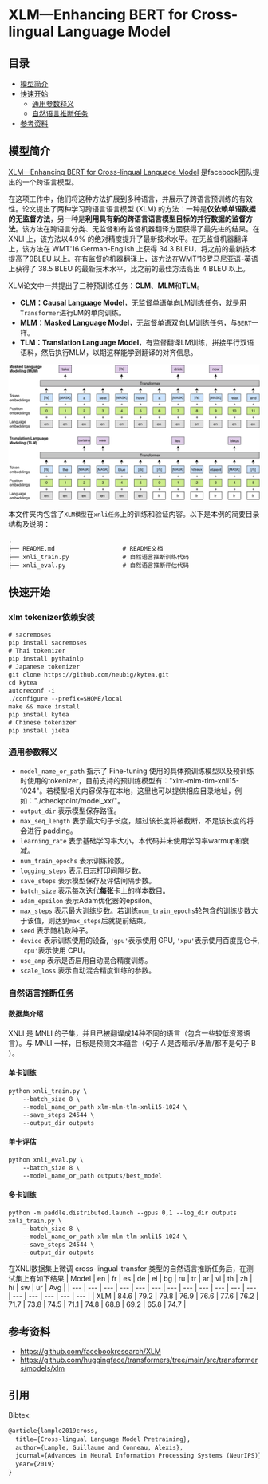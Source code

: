 # XLM—Enhancing BERT for Cross-lingual Language Model

## 目录
* [模型简介](#模型简介)
* [快速开始](#快速开始)
  * [通用参数释义](#通用参数释义)
  * [自然语言推断任务](#自然语言推断任务)
* [参考资料](#参考资料)

## 模型简介

[XLM—Enhancing BERT for Cross-lingual Language Model](https://arxiv.org/abs/1901.07291) 是facebook团队提出的一个跨语言模型。

在这项工作中，他们将这种方法扩展到多种语言，并展示了跨语言预训练的有效性。论文提出了两种学习跨语言语言模型 (XLM) 的方法：一种是**仅依赖单语数据的无监督方法**，另一种是**利用具有新的跨语言语言模型目标的并行数据的监督方法**。该方法在跨语言分类、无监督和有监督机器翻译方面获得了最先进的结果。在 XNLI 上，该方法以4.9% 的绝对精度提升了最新技术水平。在无监督机器翻译上，该方法在 WMT'16 German-English 上获得 34.3 BLEU，将之前的最新技术提高了9BLEU 以上。在有监督的机器翻译上，该方法在WMT'16罗马尼亚语-英语上获得了 38.5 BLEU 的最新技术水平，比之前的最佳方法高出 4 BLEU 以上。

XLM论文中一共提出了三种预训练任务：**CLM**、**MLM**和**TLM**。
- **CLM：Causal Language Model**，无监督单语单向LM训练任务，就是用`Transformer`进行LM的单向训练。
- **MLM：Masked Language Model**，无监督单语双向LM训练任务，与`BERT`一样。
- **TLM：Translation Language Model**，有监督翻译LM训练，拼接平行双语语料，然后执行MLM，以期这样能学到翻译的对齐信息。

![framework](./framework.jpg)



本文件夹内包含了`XLM模型`在`xnli任务`上的训练和验证内容。以下是本例的简要目录结构及说明：

```text
.
├── README.md                   # README文档
├── xnli_train.py               # 自然语言推断训练代码
├── xnli_eval.py                # 自然语言推断评估代码
```

## 快速开始

### xlm tokenizer依赖安装

```shell
# sacremoses
pip install sacremoses
# Thai tokenizer
pip install pythainlp
# Japanese tokenizer
git clone https://github.com/neubig/kytea.git
cd kytea
autoreconf -i
./configure --prefix=$HOME/local
make && make install
pip install kytea
# Chinese tokenizer
pip install jieba
```

### 通用参数释义
- `model_name_or_path` 指示了 Fine-tuning 使用的具体预训练模型以及预训练时使用的tokenizer，目前支持的预训练模型有："xlm-mlm-tlm-xnli15-1024"。若模型相关内容保存在本地，这里也可以提供相应目录地址，例如："./checkpoint/model_xx/"。
- `output_dir` 表示模型保存路径。
- `max_seq_length` 表示最大句子长度，超过该长度将被截断，不足该长度的将会进行 padding。
- `learning_rate` 表示基础学习率大小，本代码并未使用学习率warmup和衰减。
- `num_train_epochs` 表示训练轮数。
- `logging_steps` 表示日志打印间隔步数。
- `save_steps` 表示模型保存及评估间隔步数。
- `batch_size` 表示每次迭代**每张**卡上的样本数目。
- `adam_epsilon` 表示Adam优化器的epsilon。
- `max_steps` 表示最大训练步数。若训练`num_train_epochs`轮包含的训练步数大于该值，则达到`max_steps`后就提前结束。
- `seed` 表示随机数种子。
- `device` 表示训练使用的设备, `'gpu'`表示使用 GPU, `'xpu'`表示使用百度昆仑卡, `'cpu'`表示使用 CPU。
- `use_amp` 表示是否启用自动混合精度训练。
- `scale_loss` 表示自动混合精度训练的参数。

### 自然语言推断任务

#### 数据集介绍
XNLI 是 MNLI 的子集，并且已被翻译成14种不同的语言（包含一些较低资源语言）。与 MNLI 一样，目标是预测文本蕴含（句子 A 是否暗示/矛盾/都不是句子 B ）。

#### 单卡训练

```shell
python xnli_train.py \
    --batch_size 8 \
    --model_name_or_path xlm-mlm-tlm-xnli15-1024 \
    --save_steps 24544 \
    --output_dir outputs
```

#### 单卡评估

```shell
python xnli_eval.py \
    --batch_size 8 \
    --model_name_or_path outputs/best_model
```

#### 多卡训练

```shell
python -m paddle.distributed.launch --gpus 0,1 --log_dir outputs xnli_train.py \
    --batch_size 8 \
    --model_name_or_path xlm-mlm-tlm-xnli15-1024 \
    --save_steps 24544 \
    --output_dir outputs
```

在XNLI数据集上微调 cross-lingual-transfer 类型的自然语言推断任务后，在测试集上有如下结果
| Model | en | fr | es | de | el | bg | ru | tr | ar | vi | th | zh | hi | sw | ur | Avg |
| --- | --- | --- | --- | --- | --- | --- | --- | --- | --- | --- | --- | --- | --- | --- | --- | --- |
| XLM | 84.6 | 79.2 | 79.8 | 76.9 | 76.6 | 77.6 | 76.2 | 71.7 | 73.8 | 74.5 | 71.1 | 74.8 | 68.8 | 69.2 | 65.8 | 74.7 |


## 参考资料
- https://github.com/facebookresearch/XLM
- https://github.com/huggingface/transformers/tree/main/src/transformers/models/xlm

## 引用

Bibtex:
```tex
@article{lample2019cross,
  title={Cross-lingual Language Model Pretraining},
  author={Lample, Guillaume and Conneau, Alexis},
  journal={Advances in Neural Information Processing Systems (NeurIPS)},
  year={2019}
}
```

